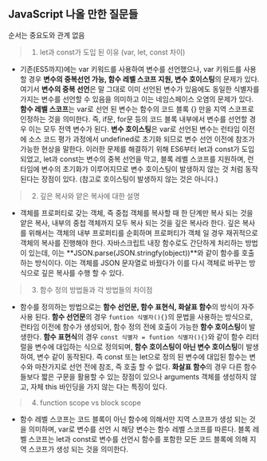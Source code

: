 ## JavaScript 나올 만한 질문들

순서는 중요도와 관계 없음

>1. let과 const가 도입 된 이유 (var, let, const 차이)

  - 기존(ES5까지)에는 var 키워드를 사용하여 변수를 선언했으나, var 키워드를 사용할 경우 **변수의 중복선언 가능, 함수 레벨 스코프 지원, 변수 호이스팅**의 문제가 있다. 
  여기서 **변수의 중복 선언**은 말 그대로 이미 선언된 변수가 있음에도 동일한 식별자를 가지는 변수를 선언할 수 있음을 의미하고 이는 네임스페이스 오염의 문제가 있다.
  **함수 레벨 스코프**는 var로 선언 된 변수는 함수의 코드 블록 {} 만을 지역 스코프로 인정하는 것을 의미한다. 즉, if문, for문 등의 코드 블록 내부에서 변수를 선언할 경우 이는 모두 전역 변수가 된다.
  **변수 호이스팅**은 var로 선언된 변수는 런타임 이전에 소스 코드 평가 과정에서 undefined로 초기화 되므로 변수 선언 이전에 참조가 가능한 현상을 말한다. 
  이러한 문제를 해결하기 위해 ES6부터 let과 const가 도입되었고, let과 const는 변수의 중복 선언을 막고, 블록 레벨 스코프를 지원하며, 런타임에 변수의 초기화가 이루어지므로 변수 호이스팅이 발생하지 않는 것 처럼 동작된다는 장점이 있다. (참고로 호이스팅이 발생하지 않는 것은 아니다.)

>2. 깊은 복사와 얕은 복사에 대한 설명

  - 객체를 프로퍼티로 갖는 객체, 즉 중첩 객체를 복사할 때 한 단계만 복사 되는 것을 얕은 복사, 내부의 중첩 객체까지 모두 복사 되는 것을 깊은 복사라 한다.
  깊은 복사를 위해서는 객체의 내부 프로퍼티를 순회하며 프로퍼티가 객체 일 경우 재귀적으로 객체의 복사를 진행해야 한다. 자바스크립트 내장 함수로도 간단하게 처리하는 방법이 있는데, 이는 **JSON.parse(JSON.stringfy(object))**와 같이 함수를 호출하는 방식이다. 이는 객체를 JSON 문자열로 바꿨다가 이를 다시 객체로 바꾸는 방식으로 깊은 복사를 수행 할 수 있다.

>3. 함수 정의 방법들과 각 방법들의 차이점

  - 함수를 정의하는 방법으로는 **함수 선언문, 함수 표현식, 화살표 함수**의 방식이 자주 사용 된다. 
  **함수 선언문**의 경우 `funtion 식별자(){}`의 문법을 사용하는 방식으로, 런타임 이전에 함수가 생성되어, 함수 정의 전에 호출이 가능한 **함수 호이스팅**이 발생한다. 
  **함수 표현식**의 경우 `const 식별자 = funtion 식별자(){}`와 같이 함수 리터럴을 변수에 대입하는 식으로 정의되며, **함수 호이스팅이 아닌 변수 호이스팅**이 발생하여, 변수 같이 동작된다. 
  즉 const 또는 let으로 정의 된 변수에 대입된 함수는 변수와 마찬가지로 선언 전에 참조, 즉 호출 할 수 없다.
  **화살표 함수**의 경우 다른 함수들보다 짧은 구문을 활용할 수 있는 장점이 있으나 arguments 객체를 생성하지 않고, 자체 this 바인딩을 가지 않는 다는 특징이 있다. 

>4. function scope vs block scope

  - 함수 레벨 스코프는 코드 블록이 아닌 함수에 의해서만 지역 스코프가 생성 되는 것을 의미하며, var로 변수를 선언 시 해당 변수는 함수 레벨 스코프를 따른다.
    블록 레벨 스코프는 let과 const로 변수를 선언시 함수를 포함한 모든 코드 블록에 의해 지역 스코프가 생성 되는 것을 의미한다.